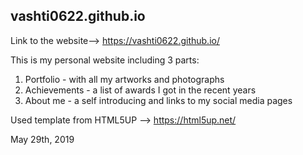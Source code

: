 ## vashti0622.github.io

Link to the website--> https://vashti0622.github.io/

This is my personal website including 3 parts: 
1) Portfolio - with all my artworks and photographs
2) Achievements - a list of awards I got in the recent years
3) About me - a self introducing and links to my social media pages

Used template from HTML5UP --> https://html5up.net/



May 29th, 2019
